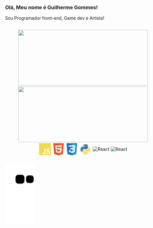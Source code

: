 ### Olá, Meu nome é Guilherme Gommes! 
Sou Programador front-end, Game dev e Artista! 

##
<div>
<div align="center" display="inline-block">
  <img height="180em" width= "420px" src="https://github-readme-stats.vercel.app/api?username=GuilhermeGommes&show_icons=true&theme=radical&include_all_commits=true&count_private=true"/>
  <img height="180em" width= "420px" src="https://github-readme-stats.vercel.app/api/top-langs/?username=GuilhermeGommes&layout=compact&langs_count=7&theme=radical"/>
  
</div>
<div align= "center">
  <img align="center" alt="Js" height="40" width="40" src="https://raw.githubusercontent.com/devicons/devicon/master/icons/javascript/javascript-plain.svg">
  <img align="center" alt="HTML" height="40" width="40" src="https://raw.githubusercontent.com/devicons/devicon/master/icons/html5/html5-original.svg">
  <img align="center" alt="CSS" height="40" width="40" src="https://raw.githubusercontent.com/devicons/devicon/master/icons/css3/css3-original.svg">
  <img align="center" alt="Python" height="40" width="40" src="https://raw.githubusercontent.com/devicons/devicon/master/icons/python/python-original.svg">
  <img align="center" alt="React" height="40" width="40" src="https://cdn.jsdelivr.net/gh/devicons/devicon/icons/react/react-original.svg" />
  <img align="center" alt="React" height="40" width="40" src="https://cdn.jsdelivr.net/gh/devicons/devicon/icons/github/github-original.svg"/>

</div>

##

  ![Snake animation](https://github.com/GuilhermeGommes/GuilhermeGommes/blob/output/github-contribution-grid-snake.svg)
